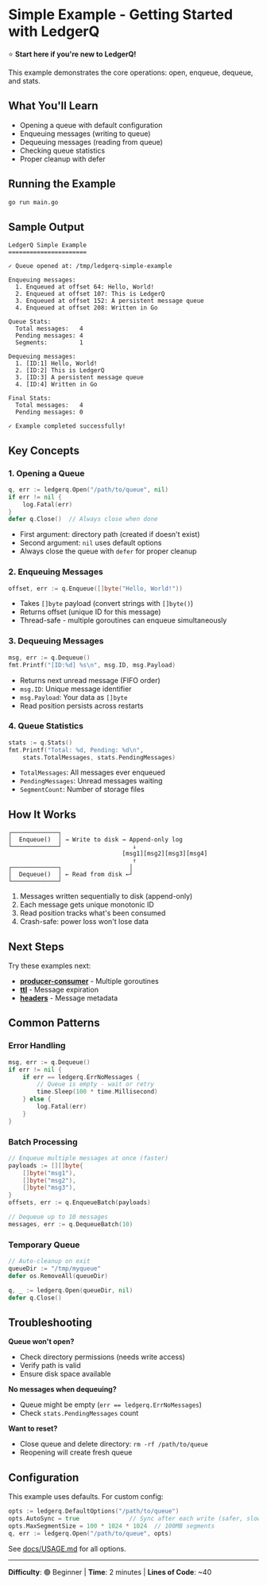 # Simple Example - Getting Started with LedgerQ

⭐ **Start here if you're new to LedgerQ!**

This example demonstrates the core operations: open, enqueue, dequeue, and stats.

## What You'll Learn

- Opening a queue with default configuration
- Enqueuing messages (writing to queue)
- Dequeuing messages (reading from queue)
- Checking queue statistics
- Proper cleanup with defer

## Running the Example

```bash
go run main.go
```

## Sample Output

```
LedgerQ Simple Example
======================

✓ Queue opened at: /tmp/ledgerq-simple-example

Enqueuing messages:
  1. Enqueued at offset 64: Hello, World!
  2. Enqueued at offset 107: This is LedgerQ
  3. Enqueued at offset 152: A persistent message queue
  4. Enqueued at offset 208: Written in Go

Queue Stats:
  Total messages:   4
  Pending messages: 4
  Segments:         1

Dequeuing messages:
  1. [ID:1] Hello, World!
  2. [ID:2] This is LedgerQ
  3. [ID:3] A persistent message queue
  4. [ID:4] Written in Go

Final Stats:
  Total messages:   4
  Pending messages: 0

✓ Example completed successfully!
```

## Key Concepts

### 1. Opening a Queue

```go
q, err := ledgerq.Open("/path/to/queue", nil)
if err != nil {
    log.Fatal(err)
}
defer q.Close()  // Always close when done
```

- First argument: directory path (created if doesn't exist)
- Second argument: `nil` uses default options
- Always close the queue with `defer` for proper cleanup

### 2. Enqueuing Messages

```go
offset, err := q.Enqueue([]byte("Hello, World!"))
```

- Takes `[]byte` payload (convert strings with `[]byte()`)
- Returns offset (unique ID for this message)
- Thread-safe - multiple goroutines can enqueue simultaneously

### 3. Dequeuing Messages

```go
msg, err := q.Dequeue()
fmt.Printf("[ID:%d] %s\n", msg.ID, msg.Payload)
```

- Returns next unread message (FIFO order)
- `msg.ID`: Unique message identifier
- `msg.Payload`: Your data as `[]byte`
- Read position persists across restarts

### 4. Queue Statistics

```go
stats := q.Stats()
fmt.Printf("Total: %d, Pending: %d\n",
    stats.TotalMessages, stats.PendingMessages)
```

- `TotalMessages`: All messages ever enqueued
- `PendingMessages`: Unread messages waiting
- `SegmentCount`: Number of storage files

## How It Works

```
┌─────────────┐
│  Enqueue()  │ → Write to disk → Append-only log
└─────────────┘                    ↓
                                [msg1][msg2][msg3][msg4]
                                   ↑
┌─────────────┐                   │
│  Dequeue()  │ ← Read from disk ←┘
└─────────────┘
```

1. Messages written sequentially to disk (append-only)
2. Each message gets unique monotonic ID
3. Read position tracks what's been consumed
4. Crash-safe: power loss won't lose data

## Next Steps

Try these examples next:
- **[producer-consumer](../producer-consumer/)** - Multiple goroutines
- **[ttl](../ttl/)** - Message expiration
- **[headers](../headers/)** - Message metadata

## Common Patterns

### Error Handling

```go
msg, err := q.Dequeue()
if err != nil {
    if err == ledgerq.ErrNoMessages {
        // Queue is empty - wait or retry
        time.Sleep(100 * time.Millisecond)
    } else {
        log.Fatal(err)
    }
}
```

### Batch Processing

```go
// Enqueue multiple messages at once (faster)
payloads := [][]byte{
    []byte("msg1"),
    []byte("msg2"),
    []byte("msg3"),
}
offsets, err := q.EnqueueBatch(payloads)

// Dequeue up to 10 messages
messages, err := q.DequeueBatch(10)
```

### Temporary Queue

```go
// Auto-cleanup on exit
queueDir := "/tmp/myqueue"
defer os.RemoveAll(queueDir)

q, _ := ledgerq.Open(queueDir, nil)
defer q.Close()
```

## Troubleshooting

**Queue won't open?**
- Check directory permissions (needs write access)
- Verify path is valid
- Ensure disk space available

**No messages when dequeuing?**
- Queue might be empty (`err == ledgerq.ErrNoMessages`)
- Check `stats.PendingMessages` count

**Want to reset?**
- Close queue and delete directory: `rm -rf /path/to/queue`
- Reopening will create fresh queue

## Configuration

This example uses defaults. For custom config:

```go
opts := ledgerq.DefaultOptions("/path/to/queue")
opts.AutoSync = true              // Sync after each write (safer, slower)
opts.MaxSegmentSize = 100 * 1024 * 1024  // 100MB segments
q, err := ledgerq.Open("/path/to/queue", opts)
```

See [docs/USAGE.md](../../docs/USAGE.md#configuration) for all options.

---

**Difficulty**: 🟢 Beginner | **Time**: 2 minutes | **Lines of Code**: ~40

